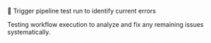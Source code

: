 🔧 Trigger pipeline test run to identify current errors

Testing workflow execution to analyze and fix any remaining issues systematically.